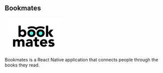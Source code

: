 ## Bookmates

![GitHub Logo](/src/img/logo.png)

Bookmates is a React Native application that connects people through the books they read.
